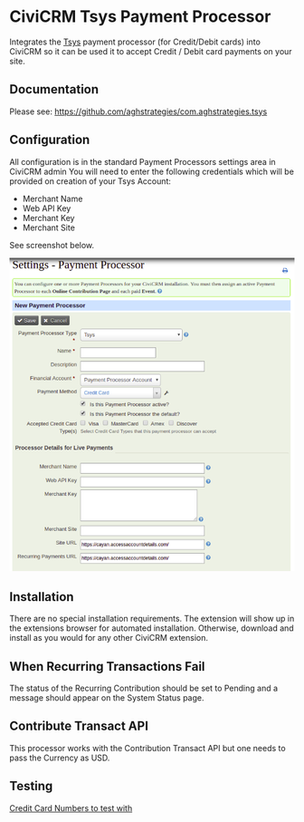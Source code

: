 # CiviCRM Tsys Payment Processor

Integrates the [Tsys](https://www.tsys.com/) payment processor (for Credit/Debit cards) into CiviCRM so it can be used it to accept Credit / Debit card payments on your site.

## Documentation
Please see: https://github.com/aghstrategies/com.aghstrategies.tsys

## Configuration
All configuration is in the standard Payment Processors settings area in CiviCRM admin
You will need to enter the following credentials which will be provided on creation of your Tsys Account:

+ Merchant Name
+ Web API Key
+ Merchant Key
+ Merchant Site

See screenshot below.  

![Screenshot of Settings - Payment Processor for Tsys](./images/tsysSettings.png)

## Installation
There are no special installation requirements.
The extension will show up in the extensions browser for automated installation.
Otherwise, download and install as you would for any other CiviCRM extension.

## When Recurring Transactions Fail
The status of the Recurring Contribution should be set to Pending and a message should appear on the System Status page.

## Contribute Transact API
This processor works with the Contribution Transact API but one needs to pass the Currency as USD.

## Testing
[Credit Card Numbers to test with](https://docs.cayan.com/knowledge-base/testing-certification-tools/test-processor)
